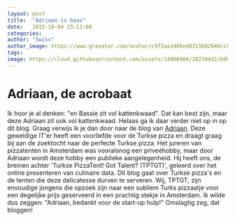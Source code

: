 ```yaml
---
layout: post
title:  "Adriaan is baas"
date:   2015-10-04 23:13:00
categories: 
author: "Swiss"
author_image: https://www.gravatar.com/avatar/c9f2aa3486ed8315b02946cc8ea16fa8?s=260&r=g
tags: 
image: https://cloud.githubusercontent.com/assets/14966904/10270432/60b478f2-6af1-11e5-9004-704e24631aba.png
---
```


# Adriaan, de acrobaat

Ik hoor je al denken: "en Bassie zit vol kattenkwaad". Dat kan best zijn, maar deze Adriaan zit ook vol kattenkwaad. Helaas ga ik daar verder niet op in op dit blog. Graag verwijs ik je dan door naar de blog van [Adriaan]({http://demaandvanadriaan.nl/}). Deze geweldige IT'er heeft een voorliefde voor de Turkse pizza en draagt graag bij aan de zoektocht naar de perfecte Turkse pizza. Het jureren van pizzatenten in Amsterdam was vooralsnog een priveéhobby, maar door Adriaan wordt deze hobby een publieke aangelegenheid. Hij heeft ons, de breinen achter 'Turkse PizzaTent! Got Talent? (TPTGT)', geleerd over het online presenteren van culinaire data.  Dit blog gaat over Turkse pizza's en de tenten die deze delicatesse durven te serveren. Wij, TPTGT, zijn envoudige jongens die opzoek zijn naar een subliem Turks pizzaatje voor een degelijke prijs geserveerd in een prachtig stekje in Amsterdam. Ik wilde dus zeggen: "Adriaan, bedankt voor de start-up hulp!" Omslagtig zeg, dat bloggen!
